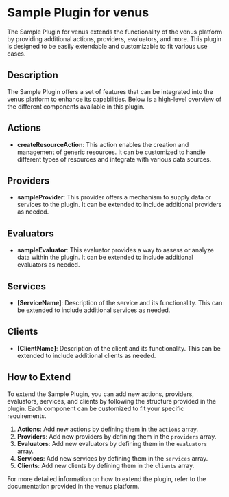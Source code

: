 # Sample Plugin for venus

The Sample Plugin for venus extends the functionality of the venus platform by providing additional actions, providers, evaluators, and more. This plugin is designed to be easily extendable and customizable to fit various use cases.

## Description

The Sample Plugin offers a set of features that can be integrated into the venus platform to enhance its capabilities. Below is a high-level overview of the different components available in this plugin.

## Actions

- **createResourceAction**: This action enables the creation and management of generic resources. It can be customized to handle different types of resources and integrate with various data sources.

## Providers

- **sampleProvider**: This provider offers a mechanism to supply data or services to the plugin. It can be extended to include additional providers as needed.

## Evaluators

- **sampleEvaluator**: This evaluator provides a way to assess or analyze data within the plugin. It can be extended to include additional evaluators as needed.

## Services

- **[ServiceName]**: Description of the service and its functionality. This can be extended to include additional services as needed.

## Clients

- **[ClientName]**: Description of the client and its functionality. This can be extended to include additional clients as needed.

## How to Extend

To extend the Sample Plugin, you can add new actions, providers, evaluators, services, and clients by following the structure provided in the plugin. Each component can be customized to fit your specific requirements.

1. **Actions**: Add new actions by defining them in the `actions` array.
2. **Providers**: Add new providers by defining them in the `providers` array.
3. **Evaluators**: Add new evaluators by defining them in the `evaluators` array.
4. **Services**: Add new services by defining them in the `services` array.
5. **Clients**: Add new clients by defining them in the `clients` array.

For more detailed information on how to extend the plugin, refer to the documentation provided in the venus platform.
